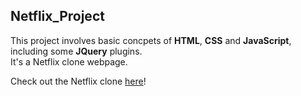 ## Netflix_Project

This project involves basic concpets of **HTML**, **CSS** and **JavaScript**, including some **JQuery** plugins.<br> It's a Netflix clone webpage. 

Check out the Netflix clone [here](https://thecoderdraftsman.github.io/Netflix_Project/)!

